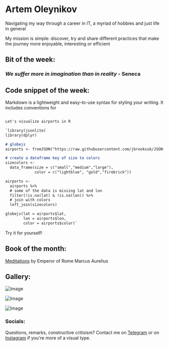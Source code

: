 #         Artem Oleynikov
Navigating my way through a career in IT, a myriad of hobbies and just life in general

My mission is simple: discover, try and share different practices that make the journey more enjoyable, interesting or efficient

## Bit of the week: 

### _We suffer more in imagination than in reality_ - Seneca

## Code snippet of the week: 

Markdown is a lightweight and easy-to-use syntax for styling your writing. It includes conventions for
```markdown

Let's visualize airports in R

`library(jsonlite)
library(dplyr)

# globejs 
airports <- fromJSON("https://raw.githubusercontent.com/jbrooksuk/JSON-Airports/master/airports.json")

# create a dataframe key of size to colors
sizecolors <-
  data_frame(size = c("small","medium","large"),
             color = c("lightblue", "gold","firebrick"))

airports <-
  airports %>%
  # some of the data is missing lat and lon
  filter(!is.na(lat) & !is.na(lon)) %>%
  # join with colors
  left_join(sizecolors)

globejs(lat = airports$lat, 
        lon = airports$lon,
        color = airports$color)`

```
Try it for yourself! 

## Book of the month: 

 [Meditations](https://www.gutenberg.org/ebooks/2680) by Emperor of Rome Marcus Aurelius 

## Gallery:

![Image](/ArtemOleynikov.github.io/docs/assets/images/a.JPG)

![Image](/ArtemOleynikov.github.io/docs/assets/images/b.JPG)

![Image](/ArtemOleynikov.github.io/docs/assets/images/c.JPG)

### Socials: 

Questions, remarks, constructive critisism? 
Contact me on [Telegram](https://t.me/artem_oleynikov) or on [Instagram](https://support.github.com/contact) if you're more of a visual type.
